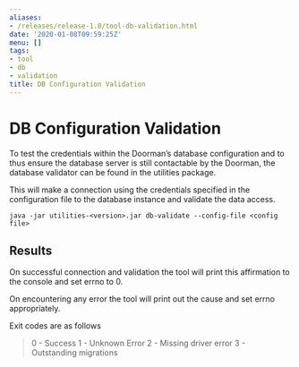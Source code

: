 ```yaml
---
aliases:
- /releases/release-1.0/tool-db-validation.html
date: '2020-01-08T09:59:25Z'
menu: []
tags:
- tool
- db
- validation
title: DB Configuration Validation
---
```



# DB Configuration Validation

To test the credentials within the Doorman’s database configuration and to thus ensure
the database server is still contactable by the Doorman, the database validator can be found in the utilities package.

This will make a connection using the credentials specified in the configuration file to the database
instance and validate the data access.

```shell
java -jar utilities-<version>.jar db-validate --config-file <config file>
```


## Results

On successful connection and validation the tool will print this affirmation to the console and
set errno to 0.

On encountering any error the tool will print out the cause and set errno appropriately.

Exit codes are as follows

> 
> 0 - Success
> 1 - Unknown Error
> 2 - Missing driver error
> 3 - Outstanding migrations


